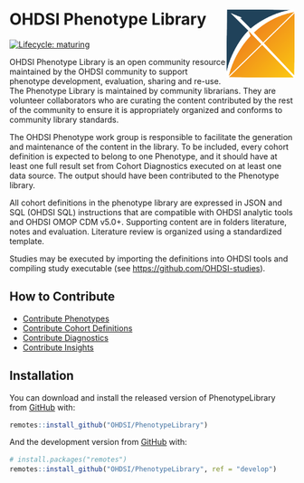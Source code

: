 
<!-- README.md is generated from README.Rmd. Please edit that file -->

# OHDSI Phenotype Library <img src="man/figures/OHDSIlogo.png" align="right" width="120" />

<!-- badges: start -->

[![Lifecycle:
maturing](https://img.shields.io/badge/lifecycle-maturing-blue.svg)](https://www.tidyverse.org/lifecycle/#maturing)
<!-- badges: end -->

OHDSI Phenotype Library is an open community resource maintained by the
OHDSI community to support phenotype development, evaluation, sharing
and re-use. The Phenotype Library is maintained by community librarians.
They are volunteer collaborators who are curating the content
contributed by the rest of the community to ensure it is appropriately
organized and conforms to community library standards.

The OHDSI Phenotype work group is responsible to facilitate the
generation and maintenance of the content in the library. To be
included, every cohort definition is expected to belong to one
Phenotype, and it should have at least one full result set from Cohort
Diagnostics executed on at least one data source. The output should have
been contributed to the Phenotype library.

All cohort definitions in the phenotype library are expressed in JSON
and SQL (OHDSI SQL) instructions that are compatible with OHDSI analytic
tools and OHDSI OMOP CDM v5.0+. Supporting content are in folders
literature, notes and evaluation. Literature review is organized using a
standardized template.

Studies may be executed by importing the definitions into OHDSI tools
and compiling study executable (see <https://github.com/OHDSI-studies>).

## How to Contribute

  - [Contribute
    Phenotypes](https://forms.office.com/Pages/ResponsePage.aspx?id=lAAPoyCRq0q6TOVQkCOy1aDcZLTRBnxHtm0Rgn5NBBJURVA3NThUWU42RjRUWDVZWlpUNjM2OVlIWSQlQCN0PWcu)
  - [Contribute Cohort
    Definitions](https://forms.office.com/Pages/ResponsePage.aspx?id=lAAPoyCRq0q6TOVQkCOy1aDcZLTRBnxHtm0Rgn5NBBJUNllaNVk5NUIwOTRIUzVMTVRDSkdHWFVHRCQlQCN0PWcu)
  - [Contribute
    Diagnostics](https://forms.office.com/Pages/ResponsePage.aspx?id=lAAPoyCRq0q6TOVQkCOy1aDcZLTRBnxHtm0Rgn5NBBJURFJORE1LUERHV1lNNlRGNEU5TDgwTlZXVCQlQCN0PWcu)
  - [Contribute
    Insights](https://forms.office.com/Pages/ResponsePage.aspx?id=lAAPoyCRq0q6TOVQkCOy1aDcZLTRBnxHtm0Rgn5NBBJUMTdMUkhUOFE1SFpPRVlKSzlEMkxCN1JRUiQlQCN0PWcu)

## Installation

You can download and install the released version of PhenotypeLibrary
from [GitHub](https://github.com/OHDSI/PhenotypeLibrary) with:

``` r
remotes::install_github("OHDSI/PhenotypeLibrary")
```

And the development version from [GitHub](https://github.com/) with:

``` r
# install.packages("remotes")
remotes::install_github("OHDSI/PhenotypeLibrary", ref = "develop")
```
